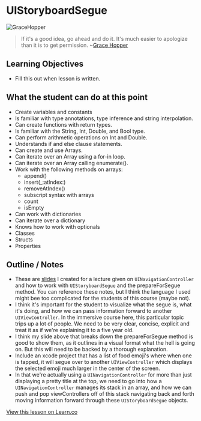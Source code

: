 # UIStoryboardSegue

![GraceHopper](http://i.imgur.com/GPo8TXs.jpg?1)  

> If it's a good idea, go ahead and do it. It's much easier to apologize than it is to get permission. ~[Grace Hopper](https://en.wikipedia.org/wiki/Grace_Hopper)

## Learning Objectives

* Fill this out when lesson is written.

## What the student can do at this point 

* Create variables and constants
* Is familiar with type annotations, type inference and string interpolation.
* Can create functions with return types.
* Is familiar with the String, Int, Double, and Bool type.
* Can perform arithmetic operations on Int and Double.
* Understands if and else clause statements.
* Can create and use Arrays.
* Can iterate over an Array using a for-in loop.
* Can iterate over an Array calling enumerate().
* Work with the following methods on arrays:
	* append()
	* insert(_:atIndex:)
	* removeAtIndex()
	* subscript syntax with arrays
	* count
	* isEmpty
* Can work with dictionaries 
* Can iterate over a dictionary
* Knows how to work with optionals
* Classes
* Structs
* Properties

## Outline / Notes

*  These are [slides](http://imgur.com/a/baEqp) I created for a lecture given on `UINavigationController` and how to work with `UIStoryboardSegue` and the prepareForSegue method. You can reference these notes, but I think the language I used might bee too complicated for the students of this course (maybe not).
* I think it's important for the student to visualize what the segue is, what it's doing, and how we can pass information forward to another `UIViewController`. In the immersive course here, this particular topic trips up a lot of people. We need to be very clear, concise, explicit and treat it as if we're explaining it to a five year old.
* I think my slide above that breaks down the prepareForSegue method is good to show them, as it outlines in a visual format what the hell is going on. But this will need to be backed by a thorough explanation.
* Include an xcode project that has a list of food emoji's where when one is tapped, it will segue over to another `UIViewController` which displays the selected emoji much larger in the center of the screen.
* In that we're actually using a `UINavigationController` for more than just displaying a pretty title at the top, we need to go into how a `UINavigationController` manages its stack in an array, and how we can push and pop viewControllers off of this stack navigating back and forth moving information forward through these `UIStoryboardSegue` objects.


<a href='https://learn.co/lessons/segueStuff' data-visibility='hidden'>View this lesson on Learn.co</a>
